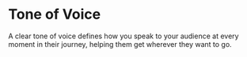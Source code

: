 # Tone of Voice

A clear tone of voice defines how you speak to your audience at every moment in their journey, helping them get wherever they want to go.
